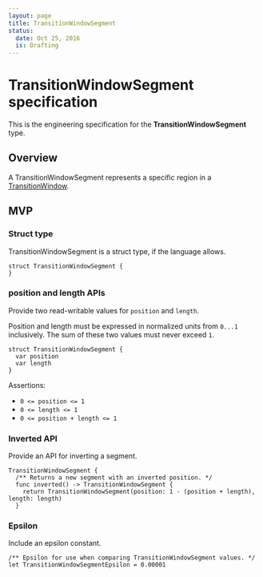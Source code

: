 ```yaml
---
layout: page
title: TransitionWindowSegment
status:
  date: Oct 25, 2016
  is: Drafting
---
```


# TransitionWindowSegment specification

This is the engineering specification for the **TransitionWindowSegment** type.

## Overview

A TransitionWindowSegment represents a specific region in a [TransitionWindow](TransitionWindow).

## MVP

### Struct type

TransitionWindowSegment is a struct type, if the language allows.

```
struct TransitionWindowSegment {
}
```

### position and length APIs

Provide two read-writable values for `position` and `length`.

Position and length must be expressed in normalized units from `0...1` inclusively. The sum of these two values must never exceed `1`.

```
struct TransitionWindowSegment {
  var position
  var length
}
```

Assertions:

- `0 <= position <= 1`
- `0 <= length <= 1`
- `0 <= position + length <= 1`

### Inverted API

Provide an API for inverting a segment.

```
TransitionWindowSegment {
  /** Returns a new segment with an inverted position. */
  func inverted() -> TransitionWindowSegment {
    return TransitionWindowSegment(position: 1 - (position + length), length: length)
  }
```

### Epsilon

Include an epsilon constant.

```
/** Epsilon for use when comparing TransitionWindowSegment values. */
let TransitionWindowSegmentEpsilon = 0.00001
```
